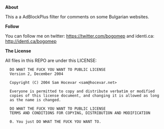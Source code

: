 __About__

This a a AdBlockPlus filter for comments on some Bulgarian websites.


__Follow__

You can follow me on twitter: https://twitter.com/bogomep and identi.ca: http://identi.ca/bogomep


__The License__

All files in this REPO are under this LICENSE:

      DO WHAT THE FUCK YOU WANT TO PUBLIC LICENSE
      Version 2, December 2004

      Copyright (C) 2004 Sam Hocevar <sam@hocevar.net>

      Everyone is permitted to copy and distribute verbatim or modified
      copies of this license document, and changing it is allowed as long
      as the name is changed.

      DO WHAT THE FUCK YOU WANT TO PUBLIC LICENSE
      TERMS AND CONDITIONS FOR COPYING, DISTRIBUTION AND MODIFICATION

      0. You just DO WHAT THE FUCK YOU WANT TO.
